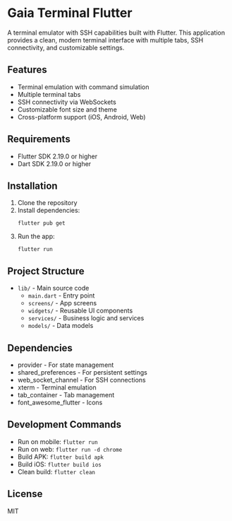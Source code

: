 # Gaia Terminal Flutter

A terminal emulator with SSH capabilities built with Flutter. This application provides a clean, modern terminal interface with multiple tabs, SSH connectivity, and customizable settings.

## Features

- Terminal emulation with command simulation
- Multiple terminal tabs
- SSH connectivity via WebSockets
- Customizable font size and theme
- Cross-platform support (iOS, Android, Web)

## Requirements

- Flutter SDK 2.19.0 or higher
- Dart SDK 2.19.0 or higher

## Installation

1. Clone the repository
2. Install dependencies:
   ```
   flutter pub get
   ```
3. Run the app:
   ```
   flutter run
   ```

## Project Structure

- `lib/` - Main source code
  - `main.dart` - Entry point
  - `screens/` - App screens
  - `widgets/` - Reusable UI components
  - `services/` - Business logic and services
  - `models/` - Data models

## Dependencies

- provider - For state management
- shared_preferences - For persistent settings
- web_socket_channel - For SSH connections
- xterm - Terminal emulation
- tab_container - Tab management
- font_awesome_flutter - Icons

## Development Commands

- Run on mobile: `flutter run`
- Run on web: `flutter run -d chrome`
- Build APK: `flutter build apk`
- Build iOS: `flutter build ios`
- Clean build: `flutter clean`

## License

MIT